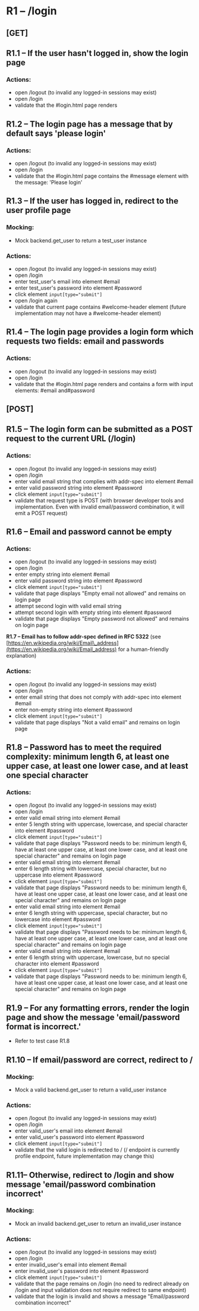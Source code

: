 R1 – /login
===========
## [GET]
R1.1 – If the user hasn't logged in, show the login page
------------------------------------------------------------

### Actions:
* open /logout (to invalid any logged-in sessions may exist)
* open /login
* validate that the #login.html page renders

R1.2 – The login page has a message that by default says 'please login'
------------------------------------------------------------------------------
### Actions:
* open /logout (to invalid any logged-in sessions may exist)
* open /login
* validate that the #login.html page contains the #message element with the message: 'Please login'

R1.3 – If the user has logged in, redirect to the user profile page
-------------------------------------------------------------------
### Mocking:
* Mock backend.get\_user to return a test\_user instance
### Actions:
* open /logout (to invalid any logged-in sessions may exist)
* open /login
* enter test\_user's email into element #email
* enter test\_user's password into element #password
* click element `input[type="submit"]`
* open /login again
* validate that current page contains #welcome-header element (future implementation may not have a #welcome-header element)

R1.4 – The login page provides a login form which requests two fields: email and passwords
------------------------------------------------------------------------------------------
### Actions:
* open /logout (to invalid any logged-in sessions may exist)
* open /login
* validate that the #login.html page renders and contains a form with input elements: #email and#password

## [POST]

R1.5 – The login form can be submitted as a POST request to the current URL (/login)
------------------------------------------------------------------------------------
### Actions:
* open /logout (to invalid any logged-in sessions may exist)
* open /login
* enter valid email string that complies with addr-spec into element #email
* enter valid password string into element #password
* click element `input[type="submit"]`
* validate that request type is POST (with browser developer tools and implementation. Even with invalid email/password combination, it will emit a POST request)

R1.6 – Email and password cannot be empty
-----------------------------------------
### Actions:
* open /logout (to invalid any logged-in sessions may exist)
* open /login
* enter empty string into element #email
* enter valid password string into element #password
* click element `input[type="submit"]`
* validate that page displays "Empty email not allowed" and remains on login page
* attempt second login with valid email string
* attempt second login with empty string into element #password
* validate that page displays "Empty password not allowed" and remains on login page

**R1.7 – Email has to follow addr-spec defined in RFC 5322** (see [https://en.wikipedia.org/wiki/Email\_address](https://en.wikipedia.org/wiki/Email_address) for a human-friendly explanation)

### Actions:
* open /logout (to invalid any logged-in sessions may exist)
* open /login
* enter email string that does not comply with addr-spec into element #email
* enter non-empty string into element #password
* click element `input[type="submit"]`
* validate that page displays "Not a valid email" and remains on login page

R1.8 – Password has to meet the required complexity: minimum length 6, at least one upper case, at least one lower case, and at least one special character
-----------------------------------------------------------------------------------------------------------------------------------------------------------
### Actions:
* open /logout (to invalid any logged-in sessions may exist)
* open /login
* enter valid email string into element #email
* enter 5 length string with uppercase, lowercase, and special character into element #password
* click element `input[type="submit"]`
* validate that page displays "Password needs to be: minimum length 6, have at least one upper case, at least one lower case, and at least one special character" and remains on login page
* enter valid email string into element #email
* enter 6 length string with lowercase, special character, but no uppercase into element #password
* click element `input[type="submit"]`
* validate that page displays "Password needs to be: minimum length 6, have at least one upper case, at least one lower case, and at least one special character" and remains on login page
* enter valid email string into element #email
* enter 6 length string with uppercase, special character, but no lowercase into element #password
* click element `input[type="submit"]`
* validate that page displays "Password needs to be: minimum length 6, have at least one upper case, at least one lower case, and at least one special character" and remains on login page
* enter valid email string into element #email
* enter 6 length string with uppercase, lowercase, but no special character into element #password
* click element `input[type="submit"]`
* validate that page displays "Password needs to be: minimum length 6, have at least one upper case, at least one lower case, and at least one special character" and remains on login page

R1.9 – For any formatting errors, render the login page and show the message 'email/password format is incorrect.'
--------------------------------------------------------------------------------------------------------------------------
* Refer to test case R1.8

R1.10 – If email/password are correct, redirect to /
----------------------------------------------------
### Mocking:
- Mock a valid backend.get\_user to return a valid\_user instance
### Actions:

* open /logout (to invalid any logged-in sessions may exist)
* open /login
* enter valid\_user's email into element #email
* enter valid\_user's password into element #password
* click element `input[type="submit"]`
* validate that the valid login is redirected to / (/ endpoint is currently profile endpoint, future implementation may change this)

R1.11– Otherwise, redirect to /login and show message 'email/password combination incorrect'
----------------------------------------------------------------------------------------------------
### Mocking:
* Mock an invalid backend.get\_user to return an invalid\_user instance
### Actions:
* open /logout (to invalid any logged-in sessions may exist)
* open /login
* enter invalid\_user's email into element #email
* enter invalid\_user's password into element #password
* click element `input[type="submit"]`
* validate that the page remains on /login (no need to redirect already on /login and input validation does not require redirect to same endpoint)
* validate that the login is invalid and shows a message "Email/password combination incorrect"
